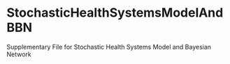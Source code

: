 # StochasticHealthSystemsModelAndBBN
Supplementary File for Stochastic Health Systems Model and Bayesian Network
